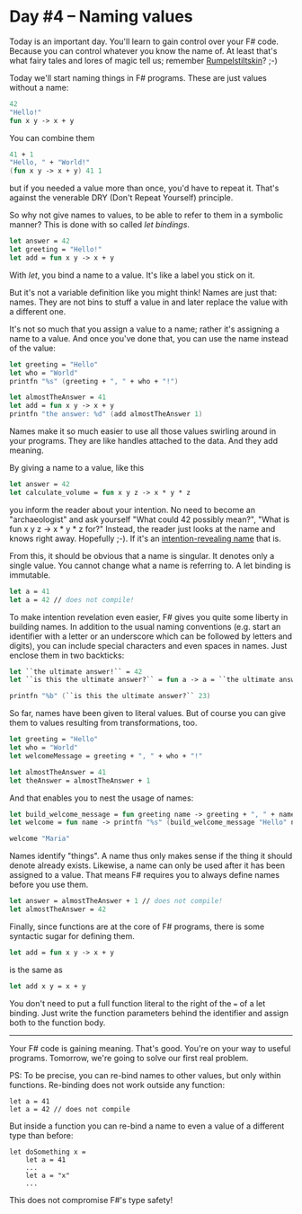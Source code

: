 # Day #4 – Naming values
Today is an important day. You'll learn to gain control over your F# code. Because you can control whatever you know the name of. At least that's what fairy tales and lores of magic tell us; remember [Rumpelstiltskin](http://www.eastoftheweb.com/short-stories/UBooks/Rum.shtml)? ;-)

Today we'll start naming things in F# programs. These are just values without a name:

```fsharp
42
"Hello!"
fun x y -> x + y
```

You can combine them

```fsharp
41 + 1
"Hello, " + "World!"
(fun x y -> x + y) 41 1
```

but if you needed a value more than once, you'd have to repeat it. That's against the venerable DRY (Don't Repeat Yourself) principle.

So why not give names to values, to be able to refer to them in a symbolic manner? This is done with so called _let bindings_.

```fsharp
let answer = 42
let greeting = "Hello!"
let add = fun x y -> x + y
```

With _let_, you bind a name to a value. It's like a label you stick on it.

But it's not a variable definition like you might think! Names are just that: names. They are not bins to stuff a value in and later replace the value with a different one.

It's not so much that you assign a value to a name; rather it's assigning a name to a value. And once you've done that, you can use the name instead of the value:

```fsharp
let greeting = "Hello"
let who = "World"
printfn "%s" (greeting + ", " + who + "!")

let almostTheAnswer = 41
let add = fun x y -> x + y
printfn "the answer: %d" (add almostTheAnswer 1)
```

Names make it so much easier to use all those values swirling around in your programs. They are like handles attached to the data. And they add meaning.

By giving a name to a value, like this

```fsharp
let answer = 42
let calculate_volume = fun x y z -> x * y * z
```

you inform the reader about your intention. No need to become an "archaeologist" and ask yourself "What could 42 possibly mean?", "What is fun x y z -> x * y * z for?" Instead, the reader just looks at the name and knows right away. Hopefully ;-). If it's an [intention-revealing name](http://c2.com/cgi/wiki?IntentionRevealingNames) that is.

From this, it should be obvious that a name is singular. It denotes only a single value. You cannot change what a name is referring to. A let binding is immutable.

```fsharp
let a = 41
let a = 42 // does not compile!
```

To make intention revelation even easier, F# gives you quite some liberty in building names. In addition to the usual naming conventions (e.g. start an identifier with a letter or an underscore which can be followed by letters and digits), you can include special characters and even spaces in names. Just enclose them in two backticks:

```fsharp
let ``the ultimate answer!`` = 42
let ``is this the ultimate answer?`` = fun a -> a = ``the ultimate answer!``

printfn "%b" (``is this the ultimate answer?`` 23)
```

So far, names have been given to literal values. But of course you can give them to values resulting from transformations, too.

```fsharp
let greeting = "Hello"
let who = "World"
let welcomeMessage = greeting + ", " + who + "!"

let almostTheAnswer = 41
let theAnswer = almostTheAnswer + 1
```

And that enables you to nest the usage of names:

```fsharp
let build_welcome_message = fun greeting name -> greeting + ", " + name + "!"
let welcome = fun name -> printfn "%s" (build_welcome_message "Hello" name)

welcome "Maria"
```

Names identify "things". A name thus only makes sense if the thing it should denote already exists. Likewise, a name can only be used after it has been assigned to a value. That means F# requires you to always define names before you use them.

```fsharp
let answer = almostTheAnswer + 1 // does not compile!
let almostTheAnswer = 42
```

Finally, since functions are at the core of F# programs, there is some syntactic sugar for defining them.

```fsharp
let add = fun x y -> x + y
```

is the same as

```fsharp
let add x y = x + y
```

You don't need to put a full function literal to the right of the `=` of a let binding. Just write the function parameters behind the identifier and assign both to the function body.

***

Your F# code is gaining meaning. That's good. You're on your way to useful programs. Tomorrow, we're going to solve our first real problem.

PS: To be precise, you can re-bind names to other values, but only within functions. Re-binding does not work outside any function:

```
let a = 41
let a = 42 // does not compile
```

But inside a function you can re-bind a name to even a value of a different type than before:

```
let doSomething x =
    let a = 41
    ...
    let a = "x"
    ...
```

This does not compromise F#'s type safety!
